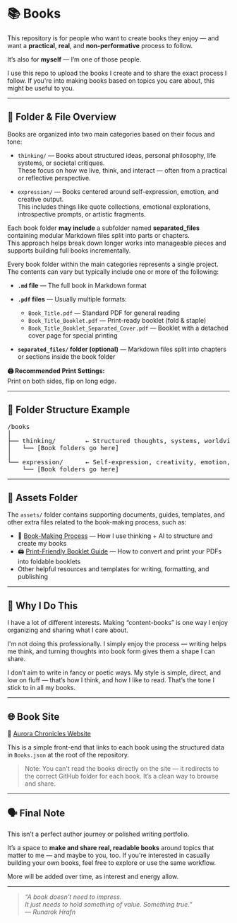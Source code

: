 # 📚 Books

This repository is for people who want to create books they enjoy — and want a **practical**, **real**, and **non-performative** process to follow.

It’s also for **myself** — I’m one of those people.

I use this repo to upload the books I create and to share the exact process I follow. If you're into making books based on topics you care about, this might be useful to you.

---

## 📁 Folder & File Overview

Books are organized into two main categories based on their focus and tone:

- `thinking/` — Books about structured ideas, personal philosophy, life systems, or societal critiques.  
  These focus on how we live, think, and interact — often from a practical or reflective perspective.

- `expression/` — Books centered around self-expression, emotion, and creative output.  
  This includes things like quote collections, emotional explorations, introspective prompts, or artistic fragments.

Each book folder **may include** a subfolder named **separated_files** containing modular Markdown files split into parts or chapters.  
This approach helps break down longer works into manageable pieces and supports building full books incrementally.

Every book folder within the main categories represents a single project. The contents can vary but typically include one or more of the following:

- **`.md` file** — The full book in Markdown format  
- **`.pdf` files** — Usually multiple formats:

  - `Book_Title.pdf` — Standard PDF for general reading  
  - `Book_Title_Booklet.pdf` — Print-ready booklet (fold & staple)  
  - `Book_Title_Booklet_Separated_Cover.pdf` — Booklet with a detached cover page for special printing

- **`separated_files/` folder (optional)** — Markdown files split into chapters or sections inside the book folder

**🖨️ Recommended Print Settings:**  
Print on both sides, flip on long edge.

---

## 📂 Folder Structure Example

<pre>
/books
│
├── thinking/        ← Structured thoughts, systems, worldview, life philosophy
│   └── [Book folders go here]
│
└── expression/      ← Self-expression, creativity, emotion, internal voice
    └── [Book folders go here]
</pre>

---

## 📂 Assets Folder

The `assets/` folder contains supporting documents, guides, templates, and other extra files related to the book-making process, such as:

- 📘 [Book-Making Process](./assets/BOOK_PROCESS.md) — How I use thinking + AI to structure and create my books  
- 🖨️ [Print-Friendly Booklet Guide](./assets/PRINTING_GUIDE.md) — How to convert and print your PDFs into foldable booklets  
- Other helpful resources and templates for writing, formatting, and publishing

---

## 🧠 Why I Do This

I have a lot of different interests. Making “content-books” is one way I enjoy organizing and sharing what I care about.

I'm not doing this professionally. I simply enjoy the process — writing helps me think, and turning thoughts into book form gives them a shape I can share.

I don’t aim to write in fancy or poetic ways. My style is simple, direct, and low on fluff — that’s how I think, and how I like to read. That’s the tone I stick to in all my books.

---

## 🌐 Book Site

📍 [Aurora Chronicles Website](https://tempestaethel.github.io/AuroraChronicles/)

This is a simple front-end that links to each book using the structured data in `Books.json` at the root of the repository.

> Note: You can't read the books directly on the site — it redirects to the correct GitHub folder for each book. It’s a clean way to browse and share.

---

## 🗣 Final Note

This isn’t a perfect author journey or polished writing portfolio.

It’s a space to **make and share real, readable books** around topics that matter to me — and maybe to you, too. If you're interested in casually building your own books, feel free to explore or use the same workflow.

More will be added over time, as interest and energy allow.

---

> *“A book doesn’t need to impress.  
> It just needs to hold something of value. Something true.”*  
> — *Runarok Hrafn*

